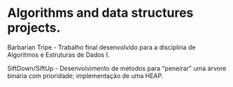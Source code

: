 # Algorithms and data structures projects.

Barbarian Tripe - Trabalho final desenvolvido para a disciplina de Algoritmos e Estruturas de Dados I.

SiftDown/SiftUp - Desenvolvimento de métodos para "peneirar" uma árvore binária com prioridade; implementação de uma HEAP.
 
